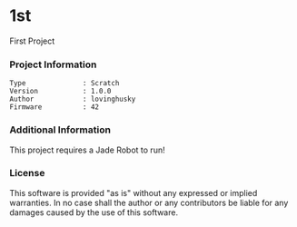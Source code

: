 1st
================

First Project

### Project Information
```
Type              : Scratch
Version           : 1.0.0
Author            : lovinghusky
Firmware          : 42
```

### Additional Information
This project requires a Jade Robot to run!

### License
This software is provided "as is" without any expressed or implied warranties.  In no case shall the author or any contributors be liable for any damages caused by the use of this software.

